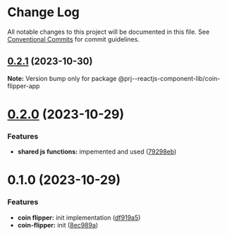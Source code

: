 # Change Log

All notable changes to this project will be documented in this file.
See [Conventional Commits](https://conventionalcommits.org) for commit guidelines.

## [0.2.1](https://github.com/paulAlexSerban/prj--reactjs-component-lib/compare/@prj--reactjs-component-lib/coin-flipper-app@0.2.0...@prj--reactjs-component-lib/coin-flipper-app@0.2.1) (2023-10-30)

**Note:** Version bump only for package @prj--reactjs-component-lib/coin-flipper-app

# [0.2.0](https://github.com/paulAlexSerban/prj--reactjs-component-lib/compare/@prj--reactjs-component-lib/coin-flipper-app@0.1.0...@prj--reactjs-component-lib/coin-flipper-app@0.2.0) (2023-10-29)

### Features

-   **shared js functions:** impemented and used ([79298eb](https://github.com/paulAlexSerban/prj--reactjs-component-lib/commit/79298ebd26e6d1bae87e9dc63e0fee17c3f0796e))

# 0.1.0 (2023-10-29)

### Features

-   **coin flipper:** init implementation ([df919a5](https://github.com/paulAlexSerban/prj--reactjs-component-lib/commit/df919a5b1d411f9c9936fbbbbeb78f6b21f4bb65))
-   **coin-flipper:** init ([8ec989a](https://github.com/paulAlexSerban/prj--reactjs-component-lib/commit/8ec989a586485d15dab15a8a2d6690d835314822))
